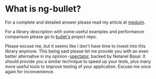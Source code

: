# What is **ng-bullet**?

For a complete and detailed answer please read my article at [meduim](https://blog.angularindepth.com/angular-unit-testing-performance-34363b7345ba).

For a library description with some useful examples and performance comparison please go to [bullet's](projects/ng-bullet/README.md) project repo.

Please excuse me, but it seems like I don't have time to invest into this library anymore. This being said please let me provide you with an even better alternative in my opinion - [spectator](https://github.com/ngneat/spectator), backed by Netanel Basal. It should provide you a similar technique to speed up your tests, plus many more useful tools to improve testing of your application. Excuse me once again for inconvenience.
